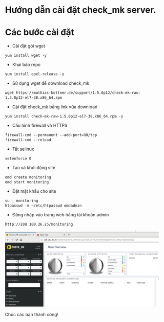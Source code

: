 # Hướng dẫn cài đặt check_mk server.
# Các bước cài đặt
- Cài đặt gói wget
```
yum install wget -y
```
- Khai báo repo
```
yum install epel-release -y
```
- Sử dụng wget để download check_mk
```
wget https://mathias-kettner.de/support/1.5.0p12/check-mk-raw-1.5.0p12-el7-38.x86_64.rpm
```
- Cài đặt check_mk bằng link vừa download
```
yum install check-mk-raw-1.5.0p12-el7-38.x86_64.rpm -y 
```
- Cấu hình firewall và HTTPS
```
firewall-cmd --permanent --add-port=80/tcp
firewall-cmd --reload
```
-  Tắt selinux
```
setenforce 0 
```
- Tạo và khởi động site
```
omd create monitoring
omd start monitoring
```
- Đặt mật khẩu cho site
```
su - monitoring
htpasswd -m ~/etc/htpasswd omdadmin
```
- Đăng nhập vào trang web bằng tài khoản admin
```
http://208.100.26.25/monitoring
```
![](Image/checkmk.PNG)

Chúc các bạn thành công!